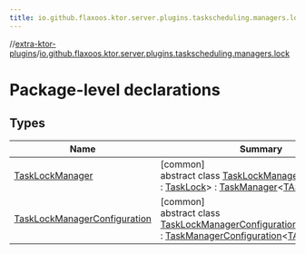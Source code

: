 ```yaml
---
title: io.github.flaxoos.ktor.server.plugins.taskscheduling.managers.lock
---
```


//[extra-ktor-plugins](../../index.md)/[io.github.flaxoos.ktor.server.plugins.taskscheduling.managers.lock](index.md)

# Package-level declarations

## Types

| Name                                                                      | Summary                                                                                                                                                                                                                                                                                                                                                                            |
|---------------------------------------------------------------------------|------------------------------------------------------------------------------------------------------------------------------------------------------------------------------------------------------------------------------------------------------------------------------------------------------------------------------------------------------------------------------------|
| [TaskLockManager](-task-lock-manager/index.md)                            | [common]<br>abstract class [TaskLockManager](-task-lock-manager/index.md)&lt;[TASK_LOCK](-task-lock-manager/index.md) : [TaskLock](../io.github.flaxoos.ktor.server.plugins.taskscheduling.tasks/-task-lock/index.md)&gt; : [TaskManager](../io.github.flaxoos.ktor.server.plugins.taskscheduling.managers/-task-manager/index.md)&lt;[TASK_LOCK](-task-lock-manager/index.md)&gt; |
| [TaskLockManagerConfiguration](-task-lock-manager-configuration/index.md) | [common]<br>abstract class [TaskLockManagerConfiguration](-task-lock-manager-configuration/index.md)&lt;[TASK_LOCK](-task-lock-manager-configuration/index.md)&gt; : [TaskManagerConfiguration](../io.github.flaxoos.ktor.server.plugins.taskscheduling.managers/-task-manager-configuration/index.md)&lt;[TASK_LOCK](-task-lock-manager-configuration/index.md)&gt;               |

